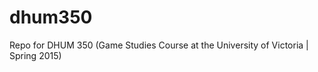 dhum350
=======

Repo for DHUM 350 (Game Studies Course at the University of Victoria | Spring 2015) 
